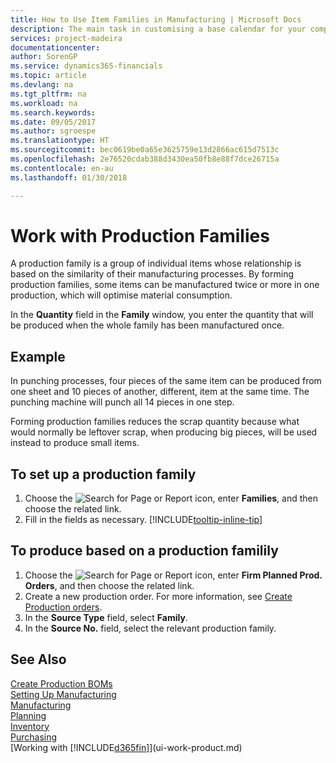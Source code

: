 ```yaml
---
title: How to Use Item Families in Manufacturing | Microsoft Docs
description: The main task in customising a base calendar for your company, or one of its business partners, is to enter any changes to working and nonworking day status.
services: project-madeira
documentationcenter: 
author: SorenGP
ms.service: dynamics365-financials
ms.topic: article
ms.devlang: na
ms.tgt_pltfrm: na
ms.workload: na
ms.search.keywords: 
ms.date: 09/05/2017
ms.author: sgroespe
ms.translationtype: HT
ms.sourcegitcommit: bec0619be0a65e3625759e13d2866ac615d7513c
ms.openlocfilehash: 2e76520cdab388d3430ea50fb8e88f7dce26715a
ms.contentlocale: en-au
ms.lasthandoff: 01/30/2018

---
```

# <a name="work-with-production-families"></a>Work with Production Families
A production family is a group of individual items whose relationship is based on the similarity of their manufacturing processes. By forming production families, some items can be manufactured twice or more in one production, which will optimise material consumption.

In the **Quantity** field in the **Family** window, you enter the quantity that will be produced when the whole family has been manufactured once.

## <a name="example"></a>Example
In punching processes, four pieces of the same item can be produced from one sheet and 10 pieces of another, different, item at the same time. The punching machine will punch all 14 pieces in one step.

Forming production families reduces the scrap quantity because what would normally be leftover scrap, when producing big pieces, will be used instead to produce small items.

## <a name="to-set-up-a-production-family"></a>To set up a production family
1. Choose the ![Search for Page or Report](media/ui-search/search_small.png "Search for Page or Report icon") icon, enter **Families**, and then choose the related link.
2. Fill in the fields as necessary. [!INCLUDE[tooltip-inline-tip](includes/tooltip-inline-tip_md.md)]

## <a name="to-produce-based-on-a-production-familily"></a>To produce based on a production familily
1. Choose the ![Search for Page or Report](media/ui-search/search_small.png "Search for Page or Report icon") icon, enter **Firm Planned Prod. Orders**, and then choose the related link.
2. Create a new production order. For more information, see [Create Production orders](production-how-to-create-production-orders.md).
3. In the **Source Type** field, select **Family**.  
4. In the **Source No.** field, select the relevant production family.

## <a name="see-also"></a>See Also
[Create Production BOMs](production-how-to-create-production-boms.md)  
[Setting Up Manufacturing](production-configure-production-processes.md)  
[Manufacturing](production-manage-manufacturing.md)    
[Planning](production-planning.md)   
[Inventory](inventory-manage-inventory.md)  
[Purchasing](purchasing-manage-purchasing.md)  
[Working with [!INCLUDE[d365fin](includes/d365fin_md.md)]](ui-work-product.md)

